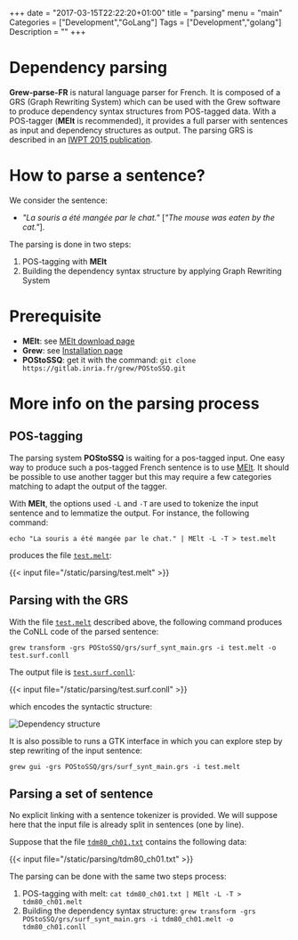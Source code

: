 +++
date = "2017-03-15T22:22:20+01:00"
title = "parsing"
menu = "main"
Categories = ["Development","GoLang"]
Tags = ["Development","golang"]
Description = ""
+++

# Dependency parsing

**Grew-parse-FR** is natural language parser for French.
It is composed of a GRS (Graph Rewriting System) which can be used with the Grew software to produce dependency syntax structures from POS-tagged data.
With a POS-tagger (**MElt** is recommended), it provides a full parser with sentences as input and dependency structures as output.
The parsing GRS is described in an [IWPT 2015 publication](https://hal.inria.fr/hal-01188694).

# How to parse a sentence?

We consider the sentence:

- *"La souris a été mangée par le chat."* [*"The mouse was eaten by the cat."*].

The parsing is done in two steps:

1. POS-tagging with **MElt**
2. Building the dependency syntax structure by applying Graph Rewriting System

# Prerequisite

 * **MElt**: see [MElt download page](https://gforge.inria.fr/frs/?group_id=481)
 * **Grew**: see [Installation page](../installation)
 * **POStoSSQ**: get it with the command: `git clone https://gitlab.inria.fr/grew/POStoSSQ.git`

# More info on the parsing process

## POS-tagging
The parsing system **POStoSSQ** is waiting for a pos-tagged input.
One easy way to produce such a pos-tagged French sentence is to use [MElt](https://gforge.inria.fr/frs/?group_id=481).
It should be possible to use another tagger but this may require a few categories matching to adapt the output of the tagger.

With **MElt**, the options used `-L` and `-T` are used to tokenize the input sentence and to lemmatize the output.
For instance, the following command:

`echo "La souris a été mangée par le chat." | MElt -L -T > test.melt`

produces the file [`test.melt`](/parsing/test.melt):

{{< input file="/static/parsing/test.melt" >}}

## Parsing with the GRS

With the file [`test.melt`](/parsing/test.melt) described above, the following command produces the CoNLL code of the parsed sentence:

`grew transform -grs POStoSSQ/grs/surf_synt_main.grs -i test.melt -o test.surf.conll`

The output file is [`test.surf.conll`](/parsing/test.surf.conll):

{{< input file="/static/parsing/test.surf.conll" >}}

which encodes the syntactic structure:

![Dependency structure](/parsing/test.svg)

It is also possible to runs a GTK interface in which you can explore step by step rewriting of the input sentence:

`grew gui -grs POStoSSQ/grs/surf_synt_main.grs -i test.melt`

## Parsing a set of sentence
No explicit linking with a sentence tokenizer is provided.
We will suppose here that the input file is already split in sentences (one by line).

Suppose that the file [`tdm80_ch01.txt`](/parsing/tdm80_ch01.txt) contains the following data:

{{< input file="/static/parsing/tdm80_ch01.txt" >}}

The parsing can be done with the same two steps process:

1. POS-tagging with melt: `cat tdm80_ch01.txt | MElt -L -T > tdm80_ch01.melt`
2. Building the dependency syntax structure: `grew transform -grs POStoSSQ/grs/surf_synt_main.grs -i tdm80_ch01.melt -o tdm80_ch01.conll`

